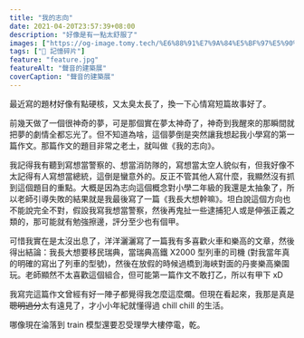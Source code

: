 ```yaml
---
title: "我的志向"
date: 2021-04-20T23:57:39+08:00
description: "好像是有一點太舒服了"
images: ["https://og-image.tomy.tech/%E6%88%91%E7%9A%84%E5%BF%97%E5%90%91.png?theme=dracula&md=1&fontSize=100px&images=https%3A%2F%2Ftomy.me%2Ftomy-circle-white.png"]
tags: ["🧩 記憶碎片"]
feature: "feature.jpg"
featureAlt: "聲音的建築展"
coverCaption: "聲音的建築展"
---
```


最近寫的題材好像有點硬核，又太臭太長了，換一下心情寫短篇故事好了。

前幾天做了一個很神奇的夢，可是那個實在夢太神奇了，神奇到我醒來的那瞬間就把夢的劇情全都忘光了。但不知道為啥，這個夢倒是突然讓我想起我小學寫的第一篇作文。那篇作文的題目非常之老土，就叫做《我的志向》。

我記得我有聽到寫想當警察的、想當消防隊的，寫想當太空人貌似有，但我好像不太記得有人寫想當總統，這倒是蠻意外的。反正不管其他人寫什麼，我顯然沒有抓到這個題目的重點。大概是因為志向這個概念對小學二年級的我還是太抽象了，所以老師引導失敗的結果就是我最後寫了一篇《我長大想幹嘛》。坦白說這個方向也不能說完全不對，假設我寫我想當警察，然後再鬼扯一些逮捕犯人或是伸張正義之類的，那可能就有勉強擦邊，評分至少也有個甲。

可惜我實在是太沒出息了，洋洋灑灑寫了一篇我有多喜歡火車和樂高的文章，然後得出結論：我長大想要移民瑞典，當瑞典高鐵 X2000 型列車的司機 (對我當年真的明確的寫出了列車的型號)，然後在放假的時候過橋到海峽對面的丹麥樂高樂園玩。老師顯然不太喜歡這個組合，但可能第一篇作文不敢打乙，所以有甲下 xD

我寫完這篇作文曾經有好一陣子都覺得我怎麼這麼爛。但現在看起來，我那是真是~~聰明過分~~太有遠見了，才小小年紀就懂得過 chill chill 的生活。

哪像現在淪落到 train 模型還要忍受理學大樓停電，乾。
